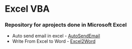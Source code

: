 # Excel VBA

### Repository for aprojects done in Microsoft Excel


- Auto send email in excel - [AutoSendEmail](automatic_send_email.xlsm)
- Write From Excel to Word - [Excel2Word](report)


